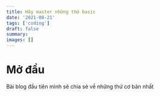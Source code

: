 ```yaml
---
title: Hãy master những thứ basic
date: '2021-08-21'
tags: ['coding']
draft: false
summary:
images: []
---
```


# Mở đầu

Bài blog đầu tiên mình sẽ chia sẻ về những thứ cơ bản nhất
